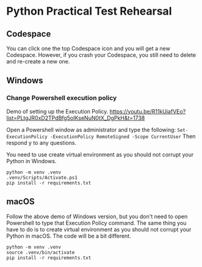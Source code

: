 # Python Practical Test Rehearsal

## Codespace
You can click one the top Codespace icon and you will get a new Codespace. However, if you crash your Codespace, you still need to delete and re-create a new one. 

## Windows
### Change Powershell execution policy

Demo of setting up the Execution Policy.
https://youtu.be/R11kUjafVEo?list=PLtgJR0xD2TPdBfg5oIKseNuN0tX_DgPkH&t=1738

Open a Powershell window as administrator and type the following:
```Set-ExecutionPolicy -ExecutionPolicy RemoteSigned -Scope CurrentUser```
Then respond y to any questions.

You need to use create virtual environment as you should not corrupt your Python in Windows.
```
python -m venv .venv
.venv/Scripts/Activate.ps1
pip install -r requirements.txt
```

## macOS

Follow the above demo of Windows version, but you don't need to open Powershell to type that Execution Policy command. The same thing you have to do is to create virtual environment as you should not corrupt your Python in macOS. The code will be a bit different.
```
python -m venv .venv
source .venv/bin/activate
pip install -r requirements.txt
```




